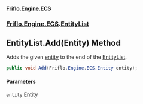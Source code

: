 #### [Friflo.Engine.ECS](index.md#'index')
### [Friflo.Engine.ECS](Friflo.Engine.ECS.md#'Friflo.Engine.ECS').[EntityList](EntityList.md#'Friflo.Engine.ECS.EntityList')

## EntityList.Add(Entity) Method

Adds the given [entity](EntityList.Add(Entity).md#Friflo.Engine.ECS.EntityList.Add(Friflo.Engine.ECS.Entity).entity#'Friflo.Engine.ECS.EntityList.Add(Friflo.Engine.ECS.Entity).entity') to the end of the [EntityList](EntityList.md#'Friflo.Engine.ECS.EntityList').

```csharp
public void Add(Friflo.Engine.ECS.Entity entity);
```
#### Parameters

<a name='Friflo.Engine.ECS.EntityList.Add(Friflo.Engine.ECS.Entity).entity'></a>

`entity` [Entity](Entity.md#'Friflo.Engine.ECS.Entity')